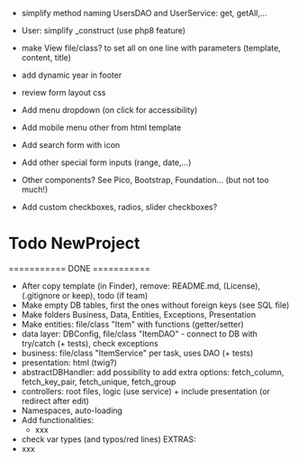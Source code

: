 

- simplify method naming UsersDAO and UserService: get, getAll,...
- User: simplify _construct (use php8 feature)
- make View file/class? to set all on one line with parameters (template, content, title)

- add dynamic year in footer
- review form layout css
- Add menu dropdown (on click for accessibility)
- Add mobile menu other from html template
- Add search form with icon
- Add other special form inputs (range, date,...)
- Other components? See Pico, Bootstrap, Foundation... (but not too much!)
- Add custom checkboxes, radios, slider checkboxes?









# Todo NewProject

=========== DONE ===========
- After copy template (in Finder), remove: README.md, (License), (.gitignore or keep), todo (if team)
- Make empty DB tables, first the ones without foreign keys (see SQL file)
- Make folders Business, Data, Entities, Exceptions, Presentation
- Make entities: file/class "Item" with functions (getter/setter)
- data layer: DBConfig, file/class "ItemDAO" - connect to DB with try/catch (+ tests), check exceptions
- business: file/class "ItemService" per task, uses DAO (+ tests)
- presentation: html (twig?)
- abstractDBHandler: add possibility to add extra options: fetch_column, fetch_key_pair, fetch_unique, fetch_group
- controllers: root files, logic (use service) + include presentation (or redirect after edit)
- Namespaces, auto-loading
- Add functionalities:
  - xxx
- check var types (and typos/red lines)
EXTRAS:
- xxx




